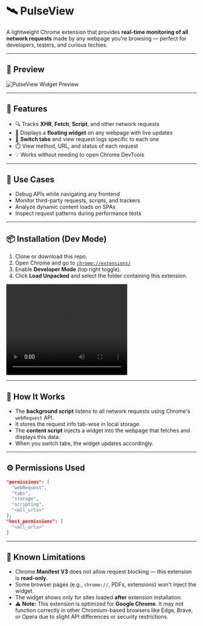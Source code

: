 # 🛰️ PulseView

A lightweight Chrome extension that provides **real-time monitoring of all network requests** made by any webpage you're browsing — perfect for developers, testers, and curious techies.

---

## 📸 Preview

![PulseView Widget Preview](https://github.com/user-attachments/assets/360b1bf8-c632-436c-b701-64b384a9a26d)



---

## 🚀 Features

- 🔍 Tracks **XHR**, **Fetch**, **Script**, and other network requests
- 🧭 Displays a **floating widget** on any webpage with live updates
- 🔄 **Switch tabs** and view request logs specific to each one
- ⏱️ View method, URL, and status of each request
- 💡 Works without needing to open Chrome DevTools

---

## 💼 Use Cases

- Debug APIs while navigating any frontend
- Monitor third-party requests, scripts, and trackers
- Analyze dynamic content loads on SPAs
- Inspect request patterns during performance tests

---

## 📦 Installation (Dev Mode)

1. Clone or download this repo.
2. Open Chrome and go to [`chrome://extensions/`](chrome://extensions/)
3. Enable **Developer Mode** (top right toggle).
4. Click **Load Unpacked** and select the folder containing this extension.

<video width="320" height="240" autoplay>
  <source src="https://github.com/user-attachments/assets/97a408ea-3349-48bb-892e-0aad5cf27ddd" type="video/mp4">
  Your browser does not support the video tag.
</video>



---


## 🧠 How It Works

- The **background script** listens to all network requests using Chrome's `webRequest` API.
- It stores the request info tab-wise in local storage.
- The **content script** injects a widget into the webpage that fetches and displays this data.
- When you switch tabs, the widget updates accordingly.

---

## ⚙️ Permissions Used

```json
"permissions": [
  "webRequest",
  "tabs",
  "storage",
  "scripting",
  "<all_urls>"
],
"host_permissions": [
  "<all_urls>"
]
```
--- 

## 🧪 Known Limitations

- Chrome **Manifest V3** does not allow request blocking — this extension is **read-only**.
- Some browser pages (e.g., `chrome://`, PDFs, extensions) won't inject the widget.
- The widget shows only for sites loaded **after** extension installation.
- ⚠️ **Note:** This extension is optimized for **Google Chrome**. It may not function correctly in other Chromium-based browsers like Edge, Brave, or Opera due to slight API differences or security restrictions.

